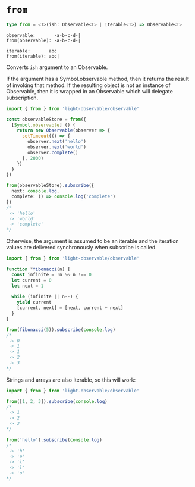 # `from`
```typescript
type from = <T>(ish: Observable<T> | Iterable<T>) => Observable<T>
```

```
observable:       -a-b-c-d-|
from(observable): -a-b-c-d-|

iterable:       abc
from(iterable): abc|
```

Converts `ish` argument to an Observable. 

If the argument has a Symbol.observable method, then it returns the result of invoking that method. If the resulting object is not an instance of Observable, then it is wrapped in an Observable which will delegate subscription.
```typescript
import { from } from 'light-observable/observable'

const observableStore = from({
  [Symbol.observable] () {
    return new Observable(observer => {
      setTimeout(() => {
        observer.next('hello')
        observer.next('world')
        observer.complete()
      }, 2000)
    })
  }
})

from(observableStore).subscribe({
  next: console.log,
  complete: () => console.log('complete')
})
/*
 -> 'hello'
 -> 'world'
 -> 'complete'
*/


```

Otherwise, the argument is assumed to be an iterable and the iteration values are delivered synchronously when subscribe is called.
```typescript
import { from } from 'light-observable/observable'

function *fibonacci(n) {
  const infinite = !n && n !== 0
  let current = 0
  let next = 1
  
  while (infinite || n--) {
    yield current
    [current, next] = [next, current + next]
  }
}

from(fibonacci(5)).subscribe(console.log)
/*
 -> 0
 -> 1
 -> 1
 -> 2
 -> 3
*/
```

Strings and arrays are also Iterable, so this will work:
```typescript
import { from } from 'light-observable/observable'

from([1, 2, 3]).subscribe(console.log)
/*
 -> 1
 -> 2
 -> 3
*/

from('hello').subscribe(console.log)
/*
 -> 'h'
 -> 'e'
 -> 'l'
 -> 'l'
 -> 'o'
*/
```